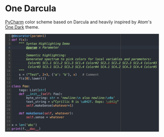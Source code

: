 # One Darcula

[PyCharm](https://www.jetbrains.com/pycharm/) color scheme based on Darcula and heavily inspired by Atom's [One Dark](https://github.com/atom/one-dark-ui) theme.

![screenshot](screenshot.png)
